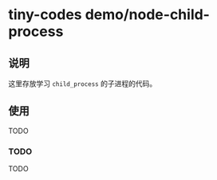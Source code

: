 # tiny-codes demo/node-child-process

## 说明

这里存放学习 `child_process` 的子进程的代码。

## 使用

TODO

### TODO

TODO
